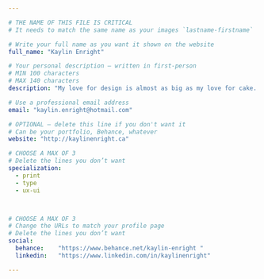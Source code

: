 ```yaml
---

# THE NAME OF THIS FILE IS CRITICAL
# It needs to match the same name as your images `lastname-firstname`

# Write your full name as you want it shown on the website
full_name: "Kaylin Enright"

# Your personal description — written in first-person
# MIN 100 characters
# MAX 140 characters
description: "My love for design is almost as big as my love for cake. Full of personality and bubbly to boot, I'm a hoot and a half to work with!"

# Use a professional email address
email: "kaylin.enright@hotmail.com"

# OPTIONAL — delete this line if you don't want it
# Can be your portfolio, Behance, whatever
website: "http://kaylinenright.ca"

# CHOOSE A MAX OF 3
# Delete the lines you don’t want
specialization:
  - print
  - type
  - ux-ui



# CHOOSE A MAX OF 3
# Change the URLs to match your profile page
# Delete the lines you don’t want
social:
  behance:    "https://www.behance.net/kaylin-enright "
  linkedin:   "https://www.linkedin.com/in/kaylinenright"

---
```

